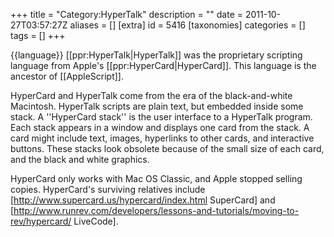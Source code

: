 +++
title = "Category:HyperTalk"
description = ""
date = 2011-10-27T03:57:27Z
aliases = []
[extra]
id = 5416
[taxonomies]
categories = []
tags = []
+++

{{language}}
[[ppr:HyperTalk|HyperTalk]] was the proprietary scripting language from Apple's [[ppr:HyperCard|HyperCard]]. This language is the ancestor of [[AppleScript]].

HyperCard and HyperTalk come from the era of the black-and-white Macintosh. HyperTalk scripts are plain text, but embedded inside some stack. A ''HyperCard stack'' is the user interface to a HyperTalk program. Each stack appears in a window and displays one card from the stack. A card might include text, images, hyperlinks to other cards, and interactive buttons. These stacks look obsolete because of the small size of each card, and the black and white graphics.

HyperCard only works with Mac OS Classic, and Apple stopped selling copies. HyperCard's surviving relatives include [http://www.supercard.us/hypercard/index.html SuperCard] and [http://www.runrev.com/developers/lessons-and-tutorials/moving-to-rev/hypercard/ LiveCode].
